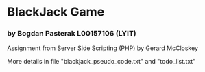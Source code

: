 # BlackJack Game
### by Bogdan Pasterak L00157106 (LYIT)

Assignment from Server Side Scripting (PHP) by Gerard McCloskey

More details in file "blackjack_pseudo_code.txt"
and "todo_list.txt"
